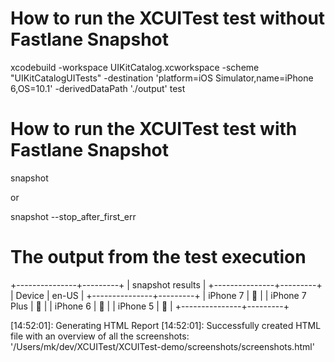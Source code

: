 # How to run the XCUITest test without Fastlane Snapshot

xcodebuild -workspace UIKitCatalog.xcworkspace -scheme "UIKitCatalogUITests" -destination 'platform=iOS Simulator,name=iPhone 6,OS=10.1' -derivedDataPath './output' test

# How to run the XCUITest test with Fastlane Snapshot

snapshot

or 

snapshot --stop_after_first_err

# The output from the test execution


+---------------+---------+
|    snapshot results     |
+---------------+---------+
| Device        | en-US   |
+---------------+---------+
| iPhone 7      |  💚      |
| iPhone 7 Plus |  💚      |
| iPhone 6      |  💚      |
| iPhone 5      |  💚      |
+---------------+---------+

[14:52:01]: Generating HTML Report
[14:52:01]: Successfully created HTML file with an overview of all the screenshots: '/Users/mk/dev/XCUITest/XCUITest-demo/screenshots/screenshots.html'


